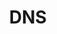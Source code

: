 ---
title: DNS
description: DNS相关
slug: dns
image: https://ser4wang.oss-cn-beijing.aliyuncs.com/20210801163732.png
style:
    background: "#2a9d8f"
    color: "#fff"
---